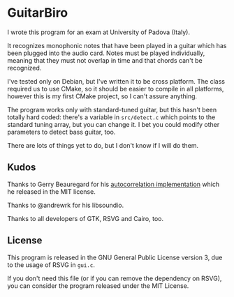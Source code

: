 # GuitarBiro
I wrote this program for an exam at University of Padova (Italy).

It recognizes monophonic notes that have been played in a guitar which has been plugged into the audio card.
Notes must be played individually, meaning that they must not overlap in time and that chords can't be recognized.

I've tested only on Debian, but I've written it to be cross platform.
The class required us to use CMake, so it should be easier to compile in all platforms, however this is my first CMake project, so I can't assure anything.

The program works only with standard-tuned guitar, but this hasn't been totally hard coded: there's a variable in `src/detect.c` which points to the standard tuning array, but you can change it.
I bet you could modify other parameters to detect bass guitar, too.

There are lots of things yet to do, but I don't know if I will do them.

## Kudos
Thanks to Gerry Beauregard for his [autocorrelation implementation](https://gerrybeauregard.wordpress.com/2013/07/15/high-accuracy-monophonic-pitch-estimation-using-normalized-autocorrelation/ "High Accuracy Monophonic Pitch Estimation Using Normalized Autocorrelation") which he released in the MIT license.

Thanks to @andrewrk for his libsoundio.

Thanks to all developers of GTK, RSVG and Cairo, too.

## License
This program is released in the GNU General Public License version 3, due to the usage of RSVG in `gui.c`.

If you don't need this file (or if you can remove the dependency on RSVG), you can consider the program released under the MIT License.

